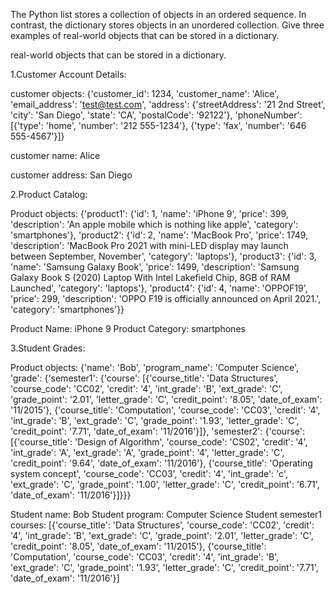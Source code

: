 The Python list stores a collection of objects in an ordered sequence. In 
contrast, the dictionary stores objects in an unordered collection. Give 
three examples of real-world objects that can be stored in a dictionary.


real-world objects that can be stored in a dictionary.

1.Customer Account Details:

customer objects:
 {'customer_id': 1234, 'customer_name': 'Alice', 'email_address': 'test@test.com', 'address': {'streetAddress': '21 2nd Street', 'city': 'San Diego', 'state': 'CA', 'postalCode': '92122'}, 'phoneNumber': [{'type': 'home', 'number': '212 555-1234'}, {'type': 'fax', 'number': '646 555-4567'}]}

customer name: Alice

customer address: San Diego

2.Product Catalog:

Product objects:
 {'product1': {'id': 1, 'name': 'iPhone 9', 'price': 399, 'description': 'An apple mobile which is nothing like apple', 'category': 'smartphones'}, 'product2': {'id': 2, 'name': 'MacBook Pro', 'price': 1749, 'description': 'MacBook Pro 2021 with mini-LED display may launch between September, November', 'category': 'laptops'}, 'product3': {'id': 3, 'name': 'Samsung Galaxy Book', 'price': 1499, 'description': 'Samsung Galaxy Book S (2020) Laptop With Intel Lakefield Chip, 8GB of RAM Launched', 'category': 'laptops'}, 'product4': {'id': 4, 'name': 'OPPOF19', 'price': 299, 'description': 'OPPO F19 is officially announced on April 2021.', 'category': 'smartphones'}}

Product Name: iPhone 9
Product Category: smartphones

3.Student Grades:

Product objects:
 {'name': 'Bob', 'program_name': 'Computer Science', 'grade': {'semester1': {'course': [{'course_title': 'Data Structures', 'course_code': 'CC02', 'credit': '4', 'int_grade': 'B', 'ext_grade': 'C', 'grade_point': '2.01', 'letter_grade': 'C', 'credit_point': '8.05', 'date_of_exam': '11/2015'}, {'course_title': 'Computation', 'course_code': 'CC03', 'credit': '4', 'int_grade': 'B', 'ext_grade': 'C', 'grade_point': '1.93', 'letter_grade': 'C', 'credit_point': '7.71', 'date_of_exam': '11/2016'}]}, 'semester2': {'course': [{'course_title': 'Design of Algorithm', 'course_code': 'CS02', 'credit': '4', 'int_grade': 'A', 'ext_grade': 'A', 'grade_point': '4', 'letter_grade': 'C', 'credit_point': '9.64', 'date_of_exam': '11/2016'}, {'course_title': 'Operating system concept', 'course_code': 'CC03', 'credit': '4', 'int_grade': 'c', 'ext_grade': 'C', 'grade_point': '1.00', 'letter_grade': 'C', 'credit_point': '6.71', 'date_of_exam': '11/2016'}]}}}

Student name: Bob
Student program: Computer Science
Student semester1 courses:
 [{'course_title': 'Data Structures', 'course_code': 'CC02', 'credit': '4', 'int_grade': 'B', 'ext_grade': 'C', 'grade_point': '2.01', 'letter_grade': 'C', 'credit_point': '8.05', 'date_of_exam': '11/2015'}, {'course_title': 'Computation', 'course_code': 'CC03', 'credit': '4', 'int_grade': 'B', 'ext_grade': 'C', 'grade_point': '1.93', 'letter_grade': 'C', 'credit_point': '7.71', 'date_of_exam': '11/2016'}]